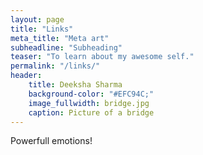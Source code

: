 ```yaml
---
layout: page
title: "Links"
meta_title: "Meta art"
subheadline: "Subheading"
teaser: "To learn about my awesome self."
permalink: "/links/"
header:
    title: Deeksha Sharma
    background-color: "#EFC94C;"
    image_fullwidth: bridge.jpg
    caption: Picture of a bridge
---
```


Powerfull emotions!
